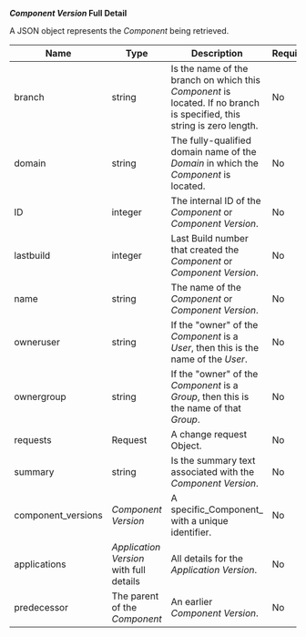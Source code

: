 **_Component Version_ Full Detail**

A JSON  object represents the _Component_ being retrieved.

| Name               | Type                                    | Description                                                                                                            | Required |
|--------------------|-----------------------------------------|------------------------------------------------------------------------------------------------------------------------|----------|
| branch             | string                                  | Is the name of the branch on which this _Component_ is located. If no branch is specified, this string is zero length. | No       |
| domain             | string                                  | The fully-qualified domain name of the _Domain_ in which the _Component_ is located.                                   | No       |
| ID                 | integer                                 | The internal ID of the _Component_ or _Component Version_.                                                             | No       |
| lastbuild          | integer                                 | Last Build number that created the _Component_ or _Component Version_.                                                 | No       |
| name               | string                                  | The name of the  _Component_ or _Component Version_.                                                                   | No       |
| owneruser          | string                                  | If the "owner" of the _Component_ is a _User_, then this is the name of the _User_.                                    | No       |
| ownergroup         | string                                  | If the "owner" of the _Component_ is a _Group_, then this is the name of that _Group_.                                 | No       |
| requests           | Request                                 | A change request Object.                                                                                               | No       |
| summary            | string                                  | Is the summary text associated with the _Component Version_.                                                           | No       |
| component_versions | _Component Version_                     | A specific_Component_ with a unique identifier.                                                                        | No       |
| applications       | _Application Version_ with full details | All details for the _Application Version_.                                                                             | No       |
| predecessor        | The parent of the _Component_           | An earlier _Component Version_.                                                                                        | No       |

